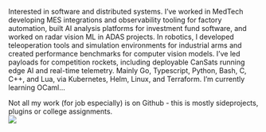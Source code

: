 Interested in software and distributed systems. I’ve worked in MedTech developing MES integrations and observability tooling for factory automation, built AI analysis platforms for investment fund software, and worked on radar vision ML in ADAS projects. In robotics, I developed teleoperation tools and simulation environments for industrial arms and created performance benchmarks for computer vision models. I’ve led payloads for competition rockets, including deployable CanSats running edge AI and real-time telemetry. Mainly Go, Typescript, Python, Bash, C, C++, and Lua, via Kubernetes, Helm, Linux, and Terraform. I’m currently learning OCaml...

Not all my work (for job especially) is on Github - this is mostly sideprojects, plugins or college assignments.  
![](http://github-profile-summary-cards.vercel.app/api/cards/profile-details?username=bxrne&theme=gruvbox)
